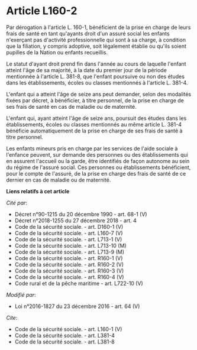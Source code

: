 # Article L160-2

Par dérogation à l'article L. 160-1, bénéficient de la prise en charge de leurs frais de santé en tant qu'ayants droit d'un
assuré social les enfants n'exerçant pas d'activité professionnelle qui sont à sa charge, à condition que la filiation, y
compris adoptive, soit légalement établie ou qu'ils soient pupilles de la Nation ou enfants recueillis. 

Le statut d'ayant droit prend fin dans l'année au cours de laquelle l'enfant atteint l'âge de sa majorité, à la date du
premier jour de la période mentionnée à l'article L. 381-8, que l'enfant poursuive ou non des études dans les établissements,
écoles ou classes mentionnés à l'article L. 381-4. 

L'enfant qui a atteint l'âge de seize ans peut demander, selon des modalités fixées par décret, à bénéficier, à titre
personnel, de la prise en charge de ses frais de santé en cas de maladie ou de maternité. 

L'enfant qui, ayant atteint l'âge de seize ans, poursuit des études dans les établissements, écoles ou classes mentionnés au
même article L. 381-4 bénéficie automatiquement de la prise en charge de ses frais de santé à titre personnel. 

Les enfants mineurs pris en charge par les services de l'aide sociale à l'enfance peuvent, sur demande des personnes ou des
établissements qui en assurent l'accueil ou la garde, être identifiés de façon autonome au sein du régime de l'assuré social.
Ces personnes ou établissements bénéficient, pour le compte de l'assuré, de la prise en charge des frais de santé de ce
dernier en cas de maladie ou de maternité.

**Liens relatifs à cet article**

_Cité par_:

  - Décret n°90-1215 du 20 décembre 1990 - art. 68-1 (V)
  - Décret n°2018-1255 du 27 décembre 2018 - art. 4
  - Code de la sécurité sociale. - art. D160-1 (V)
  - Code de la sécurité sociale. - art. L160-7 (V)
  - Code de la sécurité sociale. - art. L713-1 (V)
  - Code de la sécurité sociale. - art. L713-10 (M)
  - Code de la sécurité sociale. - art. L713-9 (M)
  - Code de la sécurité sociale. - art. R160-1 (V)
  - Code de la sécurité sociale. - art. R160-2 (V)
  - Code de la sécurité sociale. - art. R160-3 (V)
  - Code de la sécurité sociale. - art. R160-4 (V)
  - Code rural et de la pêche maritime - art. L722-10 (V)

_Modifié par_:

  - Loi n°2016-1827 du 23 décembre 2016 - art. 64 (V)

_Cite_:

  - Code de la sécurité sociale. - art. L160-1 (V)
  - Code de la sécurité sociale. - art. L381-4
  - Code de la sécurité sociale. - art. L381-8
